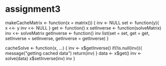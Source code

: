 # assignment3
makeCacheMatrix <- function(x = matrix()) {
inv <- NULL
set <- function(y){
x <<- y
inv <<- NULL
}
get <- function() x
setInverse <- function(solveMatrix) inv <<- solveMatrix
getInverse <- function() inv
list(set = set, get = get, setInverse = setInverse, getInverse = getInverse)
}


cacheSolve <- function(x, ...) {
inv <- x$getInverse()
if(!is.null(inv)){
message("getting cached data")
return(inv)
}
data <- x$get()
inv <- solve(data)
x$setInverse(inv)
inv
}
